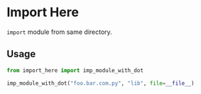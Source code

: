 # Import Here

`import` module from same directory.

## Usage

```python
from import_here import imp_module_with_dot

imp_module_with_dot("foo.bar.com.py", "lib", file=__file__)
```
